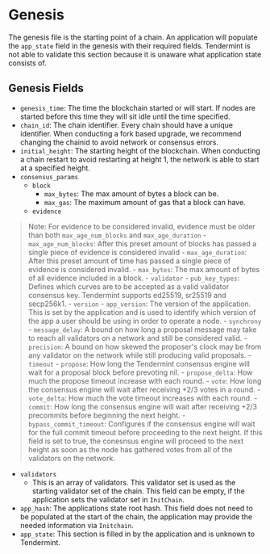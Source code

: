 # Genesis

The genesis file is the starting point of a chain. An application will populate the `app_state` field in the genesis with their required fields. Tendermint is not able to validate this section because it is unaware what application state consists of.

## Genesis Fields

- `genesis_time`: The time the blockchain started or will start. If nodes are started before this time they will sit idle until the time specified.
- `chain_id`: The chain identifier. Every chain should have a unique identifier. When conducting a fork based upgrade, we recommend changing the chainid to avoid network or consensus errors.
- `initial_height`: The starting height of the blockchain. When conducting a chain restart to avoid restarting at height 1, the network is able to start at a specified height.
- `consensus_params`
    - `block`
        - `max_bytes`: The max amount of bytes a block can be.
        - `max_gas`: The maximum amount of gas that a block can have.
    - `evidence`
> Note: For evidence to be considered invalid, evidence must be older than both `max_age_num_blocks` and `max_age_duration`
        - `max_age_num_blocks`: After this preset amount of blocks has passed a single piece of evidence is considered invalid
        - `max_age_duration`: After this preset amount of time has passed a single piece of evidence is considered invalid.
        - `max_bytes`: The max amount of bytes of all evidence included in a block.
    - `validator`
          - `pub_key_types`: Defines which curves are to be accepted as a valid validator consensus key. Tendermint supports ed25519, sr25519 and secp256k1.
    - `version`
          - `app_version`: The version of the application. This is set by the application and is used to identify which version of the app a user should be using in order to operate a node.
    - `synchrony`
        - `message_delay`: A bound on how long a proposal message may take to reach all validators on a network and still be considered valid.
        - `precision`: A bound on how skewed the proposer's clock may be from any validator on the network while still producing valid proposals.
    - `timeout`
        - `propose`: How long the Tendermint consensus engine will wait for a proposal block before prevoting nil.
        - `propose_delta`: How much the propose timeout increase with each round.
        - `vote`: How long the consensus engine will wait after receiving +2/3 votes in a round.
        - `vote_delta`: How much the vote timeout increases with each round.
        - `commit`: How long the consensus engine will wait after receiving +2/3 precommits before beginning the next height.
        - `bypass_commit_timeout`: Configures if the consensus engine will wait for the full commit timeout before proceeding to the next height. If this field is set to true, the conesnsus engine will proceed to the next height as soon as the node has gathered votes from all of the validators on the network.
- `validators`
    - This is an array of validators. This validator set is used as the starting validator set of the chain. This field can be empty, if the application sets the validator set in `InitChain`.
- `app_hash`: The applications state root hash. This field does not need to be populated at the start of the chain, the application may provide the needed information via `Initchain`.
- `app_state`: This section is filled in by the application and is unknown to Tendermint.
